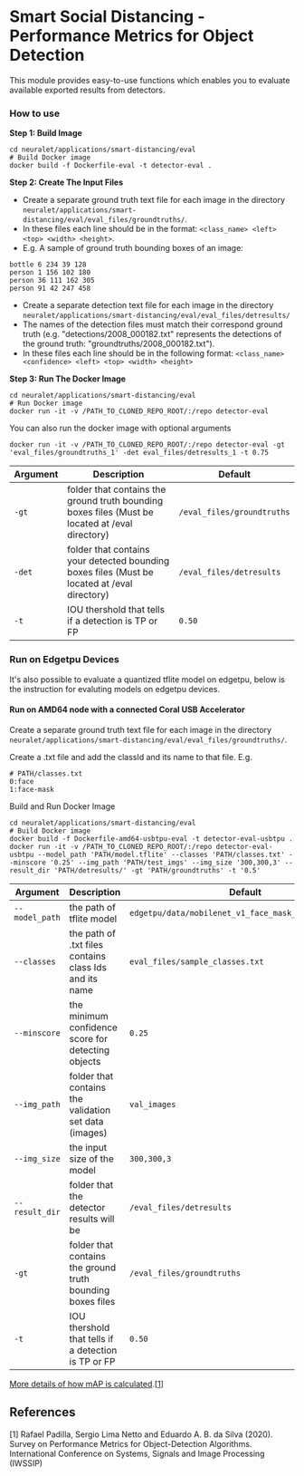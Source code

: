 # Smart Social Distancing - Performance Metrics for Object Detection

This module provides easy-to-use functions which enables you to evaluate available exported results from detectors.

### How to use
**Step 1: Build Image**
```
cd neuralet/applications/smart-distancing/eval
# Build Docker image
docker build -f Dockerfile-eval -t detector-eval .
```
**Step 2: Create The Input Files**

* Create a separate ground truth text file for each image in the directory `neuralet/applications/smart-distancing/eval/eval_files/groundtruths/`.
* In these files each line should be in the format: `<class_name> <left> <top> <width> <height>`.
* E.g. A sample of ground truth bounding boxes of an image:
```
bottle 6 234 39 128
person 1 156 102 180
person 36 111 162 305
person 91 42 247 458
```
* Create a separate detection text file for each image in the directory `neuralet/applications/smart-distancing/eval/eval_files/detresults/`
* The names of the detection files must match their correspond ground truth (e.g. "detections/2008_000182.txt" represents the detections of the ground truth: "groundtruths/2008_000182.txt").
* In these files each line should be in the following format: `<class_name> <confidence> <left> <top> <width> <height>`

**Step 3: Run The Docker Image**
```
cd neuralet/applications/smart-distancing/eval
# Run Docker image
docker run -it -v /PATH_TO_CLONED_REPO_ROOT/:/repo detector-eval
```
You can also run the docker image with optional arguments
```
docker run -it -v /PATH_TO_CLONED_REPO_ROOT/:/repo detector-eval -gt 'eval_files/groundtruths_1' -det eval_files/detresults_1 -t 0.75
```


| Argument | Description | Default |
| -------- | -------- | -------- |
| `-gt` | folder that contains the ground truth bounding boxes files (Must be located at /eval directory)     | `/eval_files/groundtruths`     |
| `-det` | folder that contains your detected bounding boxes files (Must be located at /eval directory)     | `/eval_files/detresults`     |
| `-t` | IOU thershold that tells if a detection is TP or FP     | `0.50`     |



### Run on Edgetpu Devices
It's also possible to evaluate a quantized tflite model on edgetpu, below is the instruction for evaluting models on edgetpu devices.

#### Run on AMD64 node with a connected Coral USB Accelerator
Create a separate ground truth text file for each image in the directory `neuralet/applications/smart-distancing/eval/eval_files/groundtruths/`.

Create a .txt file and add the classId and its name to that file.
E.g.
```
# PATH/classes.txt
0:face
1:face-mask
```
Build and Run Docker Image
```
cd neuralet/applications/smart-distancing/eval
# Build Docker image
docker build -f Dockerfile-amd64-usbtpu-eval -t detector-eval-usbtpu .
docker run -it -v /PATH_TO_CLONED_REPO_ROOT/:/repo detector-eval-usbtpu --model_path 'PATH/model.tflite' --classes 'PATH/classes.txt' --minscore '0.25' --img_path 'PATH/test_imgs' --img_size '300,300,3' --result_dir 'PATH/detresults/' -gt 'PATH/groundtruths' -t '0.5'
```
| Argument | Description | Default |
| -------- | -------- | -------- |
| `--model_path` | the path of tflite model    | `edgetpu/data/mobilenet_v1_face_mask_edgetpu.tflite`     | 
| `--classes` | the path of .txt files contains class Ids and its name     | `eval_files/sample_classes.txt`     |
| `--minscore` | the minimum confidence score for detecting objects     | `0.25`     |
| `--img_path` | folder that contains the validation set data (images)     | `val_images`     |
| `--img_size` | the input size of the model  | `300,300,3`     |
| `--result_dir` | folder that the detector results will be    | `/eval_files/detresults`     |
| `-gt` | folder that contains the ground truth bounding boxes files     | `/eval_files/groundtruths`     |
| `-t` | IOU thershold that tells if a detection is TP or FP     | `0.50`     |

[More details of how mAP is calculated](https://github.com/rafaelpadilla/Object-Detection-Metrics/blob/master/README.md).[[1]](#1)
## References
<a id="1">[1]</a>
Rafael Padilla, Sergio Lima Netto and Eduardo A. B. da Silva  (2020). 
Survey on Performance Metrics for Object-Detection Algorithms. 
International Conference on Systems, Signals and Image Processing (IWSSIP)
